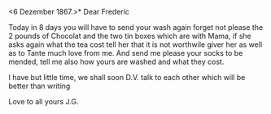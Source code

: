  <6 Dezember 1867.>*
Dear Frederic

Today in 8 days you will have to send your wash again forget not please the 2 pounds of Chocolat and the two tin boxes which are with Mama, if she asks again what the tea cost tell her that it is not worthwile giver her as well as to Tante much love from me. And send me please your socks to be mended, tell me also how yours are washed and what they cost.

I have but little time, we shall soon D.V. talk to each other which will be better than writing

 Love to all
 yours J.G.
